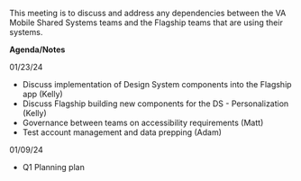 This meeting is to discuss and address any dependencies between the VA Mobile Shared Systems teams and the Flagship teams that are using their systems.

**Agenda/Notes**

01/23/24
* Discuss implementation of Design System components into the Flagship app (Kelly)
* Discuss Flagship building new components for the DS - Personalization (Kelly)
* Governance between teams on accessibility requirements (Matt)
* Test account management and data prepping (Adam) 


01/09/24
* Q1 Planning plan
